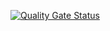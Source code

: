 [![Quality Gate Status](https://sonarcloud.io/api/project_badges/measure?project=web-bot&metric=alert_status)](https://sonarcloud.io/dashboard?id=web-bot)